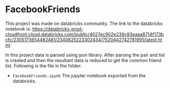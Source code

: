 # FacebookFriends
This project was made on databricks community. The link to the databricks notebook is: https://databricks-prod-cloudfront.cloud.databricks.com/public/4027ec902e239c93eaaa8714f173bcfc/2305173654482481/2340825223302434/7520442742781991/latest.html   

In this project data is parsed using json library. After parsing the pair and list is created and then the resultant data is reduced to get the common friend list. Following is the file in the folder:

* ```FacebookFriends.ipynb``` The jupyter notebook exported from the databricks.

